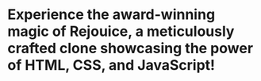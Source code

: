 # Experience the award-winning magic of Rejouice, a meticulously crafted clone showcasing the power of HTML, CSS, and JavaScript!
